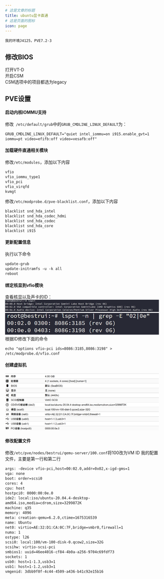 ```yaml
---
# 这是文章的标题
title: ubuntu显卡直通
# 这是页面的图标
icon: page
---
```

````warning
我的环境J4125，PVE7.2-3
````

## 修改BIOS
打开VT-D    
开启CSM    
CSM选项中的项目都选为legacy    
## PVE设置
#### 启动内核IOMMU支持
修改` /etc/default/grub`中的`GRUB_CMDLINE_LINUX_DEFAULT`为：
```config
GRUB_CMDLINE_LINUX_DEFAULT="quiet intel_iommu=on i915.enable_gvt=1 iommu=pt video=efifb:off video=vesafb:off"
```
#### 加载硬件直通相关模块
修改`/etc/modules`，添加以下内容
```config
vfio
vfio_iommu_type1
vfio_pci
vfio_virqfd
kvmgt
```
修改`/etc/modprobe.d/pve-blacklist.conf`，添加以下内容
```config
blacklist snd_hda_intel
blacklist snd_hda_codec_hdmi
blacklist snd_hda_codec
blacklist snd_hda_core
blacklist i915
```
#### 更新配置信息
执行以下命令
```shell
update-grub
update-initramfs -u -k all
reboot
```
#### 绑定核显到vfio模块
查看核显以及声卡的ID：    
![](./202302021755.png)
![](./202302021756.png)
根据ID修改下面的命令
```shell
echo "options vfio-pci ids=8086:3185,8086:3198" > /etc/modprobe.d/vfio.conf
```
#### 创建虚拟机
![](./202302021756-1.png)
#### 修改配置文件
修改`/etc/pve/nodes/bestrui/qemu-server/100.conf`将100改为VM ID
我的配置文件，主要是第一行和第二行
```config
args: -device vfio-pci,host=00:02.0,addr=0x02,x-igd-gms=1
vga: none
boot: order=scsi0
cores: 4
cpu: host
hostpci0: 0000:00:0e.0
ide2: local:iso/ubuntu-20.04.4-desktop-amd64.iso,media=cdrom,size=3299872K
machine: q35
memory: 4096
meta: creation-qemu=6.2.0,ctime=1675316539
name: Ubuntu
net0: virtio=AE:32:D1:CA:0C:7F,bridge=vmbr0,firewall=1
numa: 1
ostype: l26
scsi0: local:100/vm-100-disk-0.qcow2,size=32G
scsihw: virtio-scsi-pci
smbios1: uuid=46ee4016-cf84-4b0a-a256-9704c69fdf73
sockets: 1
usb0: host=1-1.3,usb3=1
usb1: host=1-1.2,usb3=1
vmgenid: 3dbb9f0f-4c44-4509-a436-b41c92e15b16
```
